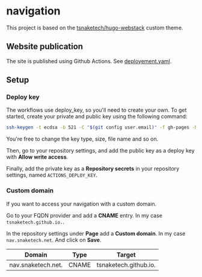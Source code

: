 # navigation

This project is based on the [tsnaketech/hugo-webstack](https://github.com/tsnaketech/hugo-webstack) custom theme.

## Website publication

The site is published using Github Actions. See [deployement.yaml](https://github.com/tsnaketech/navigation/blob/main/.github/workflows/deployment.yaml).

## Setup

### Deploy key

The workflows use deploy_key, so you'll need to create your own.
To get started, create your private and public key using the following command:

```bash
ssh-keygen -t ecdsa -b 521 -C "$(git config user.email)" -f gh-pages -N ""
```

You're free to change the key type, size, file name and so on.

Then, go to your repository settings, and add the public key as a deploy key with **Allow write access**.

Finally, add the private key as a **Repository secrets** in your repository settings, named `ACTIONS_DEPLOY_KEY`.

### Custom domain

If you want to access your navigation with a custom domain.

Go to your FQDN provider and add a **CNAME** entry. In my case `tsnaketech.github.io.`.

In the repository settings under **Page** add a **Custom domain**. In my case `nav.snaketech.net`. And click on **Save**.

|Domain            |Type |Target               |
|------------------|-----|---------------------|
|nav.snaketech.net.|CNAME|tsnaketech.github.io.|